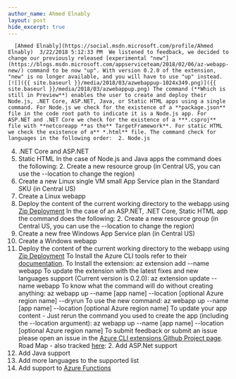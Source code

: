```yaml
---
author_name: Ahmed Elnably
layout: post
hide_excerpt: true
---
```

      [Ahmed Elnably](https://social.msdn.microsoft.com/profile/Ahmed Elnably)  3/22/2018 5:12:33 PM  We listened to feedback, we decided to change our previously released [experimental "new"](https://blogs.msdn.microsoft.com/appserviceteam/2018/02/06/az-webapp-new/) command to be now "up". With version 0.2.0 of the extension, "new" is no longer available, and you will have to use "up" instead. [![]({{ site.baseurl }}/media/2018/03/azwebappup-1024x349.png)]({{ site.baseurl }}/media/2018/03/azwebappup.png) The command (**Which is still in Preview**) enables the user to create and deploy their Node.js, .NET Core, ASP.NET, Java, or Static HTML apps using a single command. For Node.js we check for the existence of a **package.json** file in the code root path to indicate it is a Node.js app. For ASP.NET and .NET Core we check for the existence of a ***.csproj** file with **netcoreapp **as the** TargetFramework**. For static HTML we check the existence of a** *.html** file. The command check for languages in the following order:  2. Node.js
 4. .NET Core and ASP.NET
 6. Static HTML
  In the case of Node.js and Java apps the command does the following:  2. Create a new resource group (in Central US, you can use the --location to change the region)
 4. Create a new Linux single VM small App Service plan in the Standard SKU (in Central US)
 6. Create a Linux webapp
 8. Deploy the content of the current working directory to the webapp using [Zip Deployment](https://blogs.msdn.microsoft.com/appserviceteam/2017/10/16/zip-push-deployment-for-web-apps-functions-and-webjobs/)
  In the case of an ASP.NET, .NET Core, Static HTML app the command does the following:  2. Create a new resource group (in Central US, you can use the --location to change the region)
 4. Create a new free Windows App Service plan (in Central US)
 6. Create a Windows webapp
 8. Deploy the content of the current working directory to the webapp using [Zip Deployment](https://blogs.msdn.microsoft.com/appserviceteam/2017/10/16/zip-push-deployment-for-web-apps-functions-and-webjobs/)
  To Install the Azure CLI tools refer to their [documentation](https://docs.microsoft.com/en-us/cli/azure/install-azure-cli?view=azure-cli-latest). To Install the extension: az extension add --name webapp To update the extension with the latest fixes and new languages support (Current version is 0.2.0): az extension update --name webapp To know what the command will do without creating anything: az webapp up --name [app name] --location [optional Azure region name] --dryrun To use the new command: az webapp up --name [app name] --location [optional Azure region name] To update your app content - Just rerun the command you used to create the app (including the --location argument): az webapp up --name [app name] --location [optional Azure region name] To submit feedback or submit an issue please open an issue in the [Azure CLI extensions Github Project page](https://aka.ms/webapp-extension-issues). Road Map - also tracked [here](https://aka.ms/webapp-extension-issues):  2. Add ASP.Net support
 4. Add Java support
 6. Add more languages to the supported list
 8. Add support to [Azure Functions](https://azure.microsoft.com/en-us/services/functions/)
        